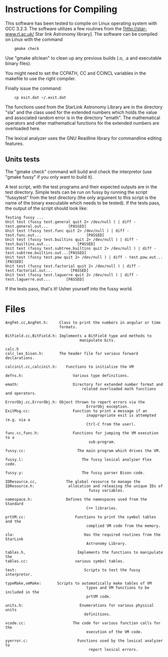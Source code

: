 # Instructions for Compiling #

This software has been tested to compile on Linux operating system
with GCC 3.2.3.  The software utilizes a few routines from the [http://star-www.rl.ac.uk/  Star
link Astronomy library].  The software can be compiled on Linux with the
command
```
	gmake check
```

Use "gmake allclean" to clean up any previous builds (.o, .a and
executable binary files).

You might need to set the CCPATH, CC and CCINCL variables in the
makefile to use the right compiler.

Finally issue the command:
```
	cp exit.dat ~/.exit.dat
```
The functions used from the StarLink Astronomy Library are in the
directory "sla" and the class used for the extended numbers which
holds the value and associated random error is in the directory
"emath".  The mathematical operators and other mathematical functions
for the extended numbers are overloaded here.

The lexical analyzer uses the GNU Readline library for commandline
editing features.

## Units tests ##

The "gmake check" command will build and check the interpretor (use
"gmake fussy" if you only want to build it).

A test script, with the test programs and their expected outputs are
in the test directory.  Simple tests can be run on fussy by running
the script "fussytest" from the test directory (the only argument to
this script is the name of the binary executable which needs to be
tested).  If the tests pass, the output of the script should look
like:

```
Testing fussy ...
Unit test (fussy test.general quit 2> /dev/null ) | diff - test.general.out...         [PASSED]
Unit test (fussy test.func quit 2> /dev/null ) | diff - test.func.out...                    [PASSED]
Unit test (fussy test.builtins quit 2> /dev/null ) | diff - test.builtins.out...            [PASSED]
Unit test (fussy test.subtree.builtins quit 2> /dev/null ) | diff - test.subtree.builtins.out...[PASSED]
Unit test (fussy test.pow quit 2> /dev/null ) | diff - test.pow.out...                    [PASSED]
Unit test (fussy test.factorial quit 2> /dev/null ) | diff - test.factorial.out...        [PASSED]
Unit test (fussy test.laguerre quit 2> /dev/null ) | diff - test.laguerre.out...       [PASSED]
```

If the tests pass, that's it!  Usher yourself into the fussy world.

# Files #

```
AngFmt.cc,AngFmt.h:     Class to print the numbers in angular or time
                        formats.

BitField.cc,BitField.h: Implements a BitField type and methods to
                                 manipulate bits.
                        
calc.h
calc_lex_bison.h:       The header file for various forward declarations.

calcinit.cc,calcinit.h:    Functions to initialize the VM

defns.h:                      Various type definitions.

emath:                        Directory for extended number format and
                                  related overloaded math functions and operators.

ErrorObj.cc,ErrorObj.h: Object thrown to report errors via the
                                    ErrorObj exception.
ExitMsg.cc:                   Function to print a message if an
                                    inappropriate exit is attempted (e.g. via a
                                    Ctrl-C from the user).
                        
func.cc,func.h:               Functions for jumping the VM execution to a
                                     sub-program. 

fussy.cc:                       The main program which drives the VM.

fussy.l:                          The fussy lexical analyzer Flex code.

fussy.y:                          The fussy parser Bison code.

IDResource.cc,             The global resource to manage the
IDResource.h:               allocation and releasing the unique IDs of
                                     fussy variables.
                        
namespace.h:               Defines the namespaces used from the Standard
                                    C++ libraries.

prtVM.cc:                      Functions to print the symbol tables and the
                                    complied VM code from the memory.

sla:                               Has the required routines from the StarLink
                                    Astronomy Library.

tables.h,                       Implements the functions to manipulate the
tables.cc:                     various symbol tables.
                        
test:                              Scripts to test the fussy interpretor.
                        
typeMake,vmMake:       Scripts to automatically make tables of VM
                                    types and VM functions to be included in the
                                    prtVM code.

units.h:                         Enumerations for various physical units
                                   definitions. 
                        
vcode.cc:                     The code for various function calls for the
                                    execution of the VM code.
                        
yyerror.c:                      Functions used by the lexical analyzer to
                                     report lexical errors.
```